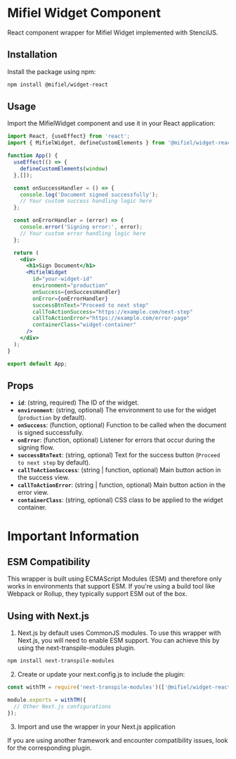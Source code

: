 # Mifiel Widget Component

React component wrapper for Mifiel Widget implemented with StencilJS.

## Installation

Install the package using npm:

```bash
npm install @mifiel/widget-react
```

## Usage

Import the MifielWidget component and use it in your React application:

```jsx
import React, {useEffect} from 'react';
import { MifielWidget, defineCustomElements } from '@mifiel/widget-react';

function App() {
  useEffect(() => {
    defineCustomElements(window)
  },[]);

  const onSuccessHandler = () => {
    console.log('Document signed successfully');
    // Your custom success handling logic here
  };

  const onErrorHandler = (error) => {
    console.error('Signing error:', error);
    // Your custom error handling logic here
  };

  return (
    <div>
      <h1>Sign Document</h1>
      <MifielWidget
        id="your-widget-id"
        environment="production"
        onSuccess={onSuccessHandler}
        onError={onErrorHandler}
        successBtnText="Proceed to next step"
        callToActionSuccess="https://example.com/next-step"
        callToActionError="https://example.com/error-page"
        containerClass="widget-container"
      />
    </div>
  );
}

export default App;
```

## Props

- **`id`**: (string, required) The ID of the widget.
- **`environment`**: (string, optional) The environment to use for the widget (`production` by default).
- **`onSuccess`**: (function, optional) Function to be called when the document is signed successfully.
- **`onError`**: (function, optional) Listener for errors that occur during the signing flow.
- **`successBtnText`**: (string, optional) Text for the success button (`Proceed to next step` by default).
- **`callToActionSuccess`**: (string | function, optional) Main button action in the success view.
- **`callToActionError`**: (string | function, optional) Main button action in the error view.
- **`containerClass`**: (string, optional) CSS class to be applied to the widget container.


# Important Information

## ESM Compatibility

This wrapper is built using ECMAScript Modules (ESM) and therefore only works in environments that support ESM. If you're using a build tool like Webpack or Rollup, they typically support ESM out of the box.

## Using with Next.js

1. Next.js by default uses CommonJS modules. To use this wrapper with Next.js, you will need to enable ESM support. You can achieve this by using the next-transpile-modules plugin.

```bash
npm install next-transpile-modules
```

2. Create or update your next.config.js to include the plugin:

```javascript
const withTM = require('next-transpile-modules')(['@mifiel/widget-react']);

module.exports = withTM({
  // Other Next.js configurations
});
```

3. Import and use the wrapper in your Next.js application

If you are using another framework and encounter compatibility issues, look for the corresponding plugin.